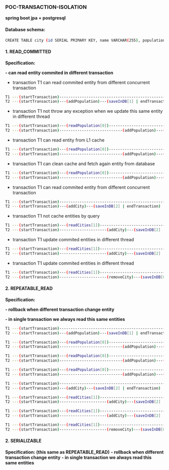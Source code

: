 ### **POC-TRANSACTION-ISOLATION**
**spring boot jpa + postgresql**

#### Database schema:
```bash
CREATE TABLE city (id SERIAL PRIMARY KEY, name VARCHAR(255), population INTEGER);
```

#### 1. READ_COMMITTED
**Specification:**

**- can read entity commited in different transaction**

- transaction T1 can read commited entity from different concurrent transaction
```bash
T1 ---(startTransaction)--------------------------------------------------------(readPopulation[1] | addPopulation)---(saveInDB[2] | endTransaction)
T2 ---(startTransaction)---(addPopulation)---(saveInDB[1] | endTransaction)
```
- transaction T1 not throw any exception when we update this same entity in different thread
```bash
T1 ---(startTransaction)---(readPopulation[0])---------------------------------------------------------(addPopulation)---(saveInDB[1] | endTransaction)
T2 ---(startTransaction)----------------------------(addPopulation)---(saveInDB[1] | endTransaction)
```
- transaction T1 can read entity from L1 cache
```bash
T1 ---(startTransaction)---(readPopulation[0])--------------------------------------------------------(readPopulationFromCache[0] | addPopulation)---(saveInDB[1] | endTransaction)
T2 ---(startTransaction)----------------------------(addPopulation)---(saveInDB[1] | endTransaction)
```
- transaction T1 can clean cache and fetch again entity from database 
```bash
T1 ---(startTransaction)---(readPopulation[0])--------------------------------------------------------(cleanCacheAndReadPopulation[1] | addPopulation)---(saveInDB[2] | endTransaction)
T2 ---(startTransaction)----------------------------(addPopulation)---(saveInDB[1] | endTransaction)
```
- transaction T1 can read commited entity from different concurrent transaction
```bash
T1 ---(startTransaction)------------------------------------------------(readCities[2] | endTransaction)
T2 ---(startTransaction)---(addCity)---(saveInDB[2] | endTransaction)
```
- transaction T1 not cache entities by query
```bash
T1 ---(startTransaction)---(readCities[1])-----------------------------------------------(readCities[2])---(endTransaction)
T2 ---(startTransaction)---------------------(addCity)---(saveInDB[2] | endTransaction)
```
- transaction T1 update commited entities in different thread
```bash
T1 ---(startTransaction)---(readCities[1])-----------------------------------------------(updateCities[2])---(endTransaction)
T2 ---(startTransaction)---------------------(addCity)---(saveInDB[2] | endTransaction)
```
- transaction T1 update commited entities in different thread
```bash
T1 ---(startTransaction)---(readCities[1])--------------------------------------------------(updateCities[0])---(endTransaction)
T2 ---(startTransaction)---------------------(removeCity)---(saveInDB[0] | endTransaction)
```

#### 2. REPEATABLE_READ
**Specification:**

**- rollback when different transaction change entity**

**- in single transaction we always read this same entities**
```bash
T1 ---(startTransaction)--------------------------------------------------------(readPopulation[1] | addPopulation)---(saveInDB[2] | endTransaction)
T2 ---(startTransaction)---(addPopulation)---(saveInDB[1] | endTransaction)
```

```bash
T1 ---(startTransaction)---(readPopulation[0])---------------------------------------------------------(addPopulation)---(rollbackTransaction)
T2 ---(startTransaction)----------------------------(addPopulation)---(saveInDB[1] | endTransaction)
```

```bash
T1 ---(startTransaction)---(readPopulation[0])--------------------------------------------------------(readPopulationFromCache[0] | addPopulation)---(rollbackTransaction)
T2 ---(startTransaction)----------------------------(addPopulation)---(saveInDB[1] | endTransaction)
```

```bash
T1 ---(startTransaction)---(readPopulation[0])--------------------------------------------------------(cleanCacheAndReadPopulation[1] | addPopulation)---(rollbackTransaction)
T2 ---(startTransaction)----------------------------(addPopulation)---(saveInDB[1] | endTransaction)
```

```bash
T1 ---(startTransaction)------------------------------------------------(readCities[2] | endTransaction)
T2 ---(startTransaction)---(addCity)---(saveInDB[2] | endTransaction)
```

```bash
T1 ---(startTransaction)---(readCities[1])-----------------------------------------------(readCities[1])---(endTransaction)
T2 ---(startTransaction)---------------------(addCity)---(saveInDB[2] | endTransaction)
```

```bash
T1 ---(startTransaction)---(readCities[1])-----------------------------------------------(updateCities[1])---(endTransaction)
T2 ---(startTransaction)---------------------(addCity)---(saveInDB[2] | endTransaction)
```

```bash
T1 ---(startTransaction)---(readCities[1])--------------------------------------------------(updateCities[1])---(rollbackTransaction)
T2 ---(startTransaction)---------------------(removeCity)---(saveInDB[0] | endTransaction)
```

#### 2. SERIALIZABLE
**Specification: (this same as REPEATABLE_READ)**
**- rollback when different transaction change entity**
**- in single transaction we always read this same entities**